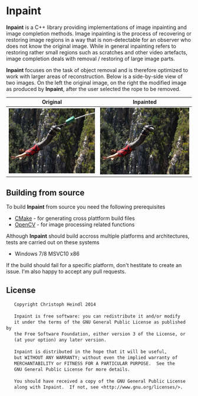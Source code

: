# Inpaint

**Inpaint** is a C++ library providing implementations of image inpainting and image completion methods. Image inpainting is the process of recovering or restoring image regions in a way that is non-detectable for an observer who does not know the original image. While in general inpainting refers to restoring rather small regions such as scratches and other video artefacts, image completion deals with removal / restoring of large image parts.

**Inpaint** focuses on the task of object removal and is therefore optimized to work with larger areas of reconstruction. Below is a side-by-side view of two images. On the left the original image, on the right the modified image as produced by **Inpaint**, after the user selected the rope to be removed.

| Original        | Inpainted     |
| :-------------: |:-------------:|
| ![Original Image](/photos/bungee.jpg?raw=true) | ![Inpainted image](/photos/bungee_criminisi.png?raw=true) |


## Building from source
To build **Inpaint** from source you need the following prerequisites
 - [CMake](www.cmake.org) - for generating cross plattform build files
 - [OpenCV](www.opencv.org) - for image processing related functions
 
Although **Inpaint** should build accross multiple platforms and architectures, tests are carried out on these systems
 - Windows 7/8 MSVC10 x86

If the build should fail for a specific platform, don't hestitate to create an issue. I'm also happy to accept any pull requests.

## License
```
   Copyright Christoph Heindl 2014

   Inpaint is free software: you can redistribute it and/or modify
   it under the terms of the GNU General Public License as published by
   the Free Software Foundation, either version 3 of the License, or
   (at your option) any later version.
   
   Inpaint is distributed in the hope that it will be useful,
   but WITHOUT ANY WARRANTY; without even the implied warranty of
   MERCHANTABILITY or FITNESS FOR A PARTICULAR PURPOSE.  See the
   GNU General Public License for more details.
   
   You should have received a copy of the GNU General Public License
   along with Inpaint.  If not, see <http://www.gnu.org/licenses/>.
```
